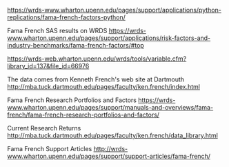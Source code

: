 https://wrds-www.wharton.upenn.edu/pages/support/applications/python-replications/fama-french-factors-python/

Fama French SAS results on WRDS
https://wrds-www.wharton.upenn.edu/pages/support/applications/risk-factors-and-industry-benchmarks/fama-french-factors/#top


https://wrds-web.wharton.upenn.edu/wrds/tools/variable.cfm?library_id=137&file_id=66976

The data comes from Kenneth French's web site at Dartmouth
http://mba.tuck.dartmouth.edu/pages/faculty/ken.french/index.html

Fama French Research Portfolios and Factors
https://wrds-www.wharton.upenn.edu/pages/support/manuals-and-overviews/fama-french/fama-french-research-portfolios-and-factors/

Current Research Returns
http://mba.tuck.dartmouth.edu/pages/faculty/ken.french/data_library.html

Fama French Support Articles
http://wrds-www.wharton.upenn.edu/pages/support/support-articles/fama-french/
